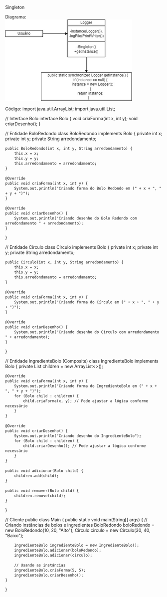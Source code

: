 Singleton


Diagrama:
<br>
<img src="diagramaSingleton.jpg">

Código:
import java.util.ArrayList;
import java.util.List;

// Interface Bolo
interface Bolo {
    void criaForma(int x, int y);
    void criarDesenho();
}

// Entidade BoloRedondo
class BoloRedondo implements Bolo {
    private int x;
    private int y;
    private String arredondamento;

    public BoloRedondo(int x, int y, String arredondamento) {
        this.x = x;
        this.y = y;
        this.arredondamento = arredondamento;
    }

    @Override
    public void criaForma(int x, int y) {
        System.out.println("Criando forma do Bolo Redondo em (" + x + ", " + y + ")");
    }

    @Override
    public void criarDesenho() {
        System.out.println("Criando desenho do Bolo Redondo com arredondamento " + arredondamento);
    }
}

// Entidade Círculo
class Circulo implements Bolo {
    private int x;
    private int y;
    private String arredondamento;

    public Circulo(int x, int y, String arredondamento) {
        this.x = x;
        this.y = y;
        this.arredondamento = arredondamento;
    }

    @Override
    public void criaForma(int x, int y) {
        System.out.println("Criando forma do Círculo em (" + x + ", " + y + ")");
    }

    @Override
    public void criarDesenho() {
        System.out.println("Criando desenho do Círculo com arredondamento " + arredondamento);
    }
}

// Entidade IngredienteBolo (Composite)
class IngredienteBolo implements Bolo {
    private List<Bolo> children = new ArrayList<>();

    @Override
    public void criaForma(int x, int y) {
        System.out.println("Criando forma do IngredienteBolo em (" + x + ", " + y + ")");
        for (Bolo child : children) {
            child.criaForma(x, y); // Pode ajustar a lógica conforme necessário
        }
    }

    @Override
    public void criarDesenho() {
        System.out.println("Criando desenho do IngredienteBolo");
        for (Bolo child : children) {
            child.criarDesenho(); // Pode ajustar a lógica conforme necessário
        }
    }

    public void adicionar(Bolo child) {
        children.add(child);
    }

    public void remover(Bolo child) {
        children.remove(child);
    }
}

// Cliente
public class Main {
    public static void main(String[] args) {
        // Criando instâncias de bolos e ingredientes
        BoloRedondo boloRedondo = new BoloRedondo(10, 20, "Alto");
        Circulo circulo = new Circulo(30, 40, "Baixo");

        IngredienteBolo ingredienteBolo = new IngredienteBolo();
        ingredienteBolo.adicionar(boloRedondo);
        ingredienteBolo.adicionar(circulo);

        // Usando as instâncias
        ingredienteBolo.criaForma(5, 5);
        ingredienteBolo.criarDesenho();
    }
}
